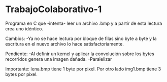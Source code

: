 # TrabajoColaborativo-1

Programa en C que -intenta- leer un archivo .bmp y a partir de esta lectura crea uno idéntico.

Cambios:
-Ya no se hace lectura por bloque de filas sino byte a byte y la escritura en el nuevo archivo lo hace satisfactoriamente.

Pendiente:
-Al definir un kernel y aplicar la convolución sobre los bytes recorridos genera una imagen dañada.
-Paralelizar

Importante: lena.bmp tiene 1 byte por pixel. Por otro lado img1.bmp tiene 3 bytes por pixel.
